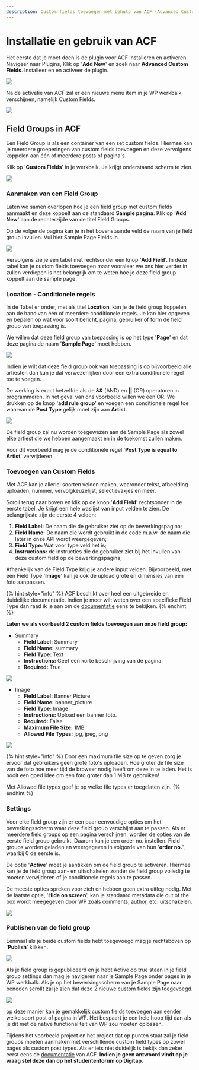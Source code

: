 ```yaml
---
description: Custom fields toevoegen met behulp van ACF (Advanced Custom Fields)
---
```


# Installatie en gebruik van ACF

Het eerste dat je moet doen is de plugin voor ACF installeren en activeren. Navigeer naar Plugins, Klik op '**Add New**' en zoek naar **Advanced Custom Fields**. Installeer en en activeer de plugin.

![](../../.gitbook/assets/image%20%285%29.png)

Na de activatie van ACF zal er een nieuwe menu item in je WP werkbalk verschijnen, namelijk Custom Fields.

![](../../.gitbook/assets/image%20%2891%29.png)

## Field Groups in ACF

Een Field Group is als een container van een set custom fields. Hiermee kan je meerdere groeperingen van custom fields toevoegen en deze vervolgens koppelen aan één of meerdere posts of pagina's.

Klik op '**Custom Fields**' in je werkbalk. Je krijgt onderstaand scherm te zien.

![](../../.gitbook/assets/image%20%2893%29.png)

### Aanmaken van een Field Group

Laten we samen overlopen hoe je een field group met custom fields aanmaakt en deze koppelt aan de standaard **Sample pagina**. Klik op '**Add New**' aan de rechterzijde van de titel Field Groups.

Op de volgende pagina kan je in het bovenstaande veld de naam van je field group invullen. Vul hier Sample Page Fields in.

![](../../.gitbook/assets/image%20%28150%29.png)

Vervolgens zie je een tabel met rechtsonder een knop '**Add Field**'. In deze tabel kan je custom fields toevoegen maar vooraleer we ons hier verder in zullen verdiepen is het belangrijk om te weten hoe je deze field group koppelt aan de sample page.

### Location - Conditionele regels

In de Tabel er onder, met als titel **Location**, kan je de field group koppelen aan de hand van één of meerdere conditionele regels. Je kan hier opgeven en bepalen op wat voor soort bericht, pagina, gebruiker of form de field group van toepassing is.

We willen dat deze field group van toepassing is op het type '**Page**' en dat deze pagina de naam '**Sample Page**' moet hebben.

![](../../.gitbook/assets/image%20%2827%29.png)

Indien je wilt dat deze field group ook van toepassing is op bijvoorbeeld alle artiesten dan kan je dat verwezenlijken door een extra conditionele regel toe te voegen.

De werking is exact hetzelfde als de **&&** \(AND\) en **\|\|** \(OR\) operatoren in programmeren. In het geval van ons voorbeeld willen we een OR. We drukken op de knop '**add rule group**' en voegen een conditionele regel toe waarvan de **Post Type** gelijk moet zijn aan **Artist**.

![](../../.gitbook/assets/image%20%2880%29.png)

De field group zal nu worden toegewezen aan de Sample Page als zowel elke artiest die we hebben aangemaakt en in de toekomst zullen maken.

Voor dit voorbeeld mag je de conditionele regel '**Post Type is equal to Artist**' verwijderen.

### Toevoegen van Custom Fields

Met ACF kan je allerlei soorten velden maken, waaronder tekst, afbeelding uploaden, nummer, vervolgkeuzelijst, selectievakjes en meer.

Scroll terug naar boven en klik op de knop '**Add Field**' rechtsonder in de eerste tabel. Je krijgt een hele waslijst van input velden te zien. De belangrijkste zijn de eerste 4 velden:

1. **Field Label:** De naam die de gebruiker ziet op de bewerkingspagina;
2. **Field Name:** De naam die wordt gebruikt in de code m.a.w. de naam die later in onze API wordt weergegeven;
3. **Field Type:** Wat voor type veld het is;
4. **Instructions:** de instructies die de gebruiker ziet bij het invullen van deze custom field op de bewerkingspagina;

Afhankelijk van de Field Type krijg je andere input velden. Bijvoorbeeld, met een Field Type '**Image**' kan je ook de upload grote en dimensies van een foto aanpassen.

{% hint style="info" %}
ACF beschikt over heel een uitgebreide en duidelijke documentatie. Indien je meer wilt weten over een specifieke Field Type dan raad ik je aan om de [documentatie](https://www.advancedcustomfields.com/resources/) eens te bekijken.
{% endhint %}

**Laten we als voorbeeld 2 custom fields toevoegen aan onze field group:**

* Summary
  * **Field Label:** Summary
  * **Field Name:** summary
  * **Field Type:** Text
  * **Instructions:** Geef een korte beschrijving van de pagina.
  * **Required:** True

![](../../.gitbook/assets/image%20%2862%29.png)

* Image
  * **Field Label:** Banner Picture
  * **Field Name:** banner\_picture
  * **Field Type:** Image
  * **Instructions:** Upload een banner foto.
  * **Required:** False
  * **Maximum File Size:** 1MB
  * **Allowed File Types:** jpg, jpeg, png

![](../../.gitbook/assets/image%20%2874%29.png)

{% hint style="info" %}
Door een maximum file size op te geven zorg je ervoor dat gebruikers geen grote foto's uploaden. Hoe groter de file size van de foto hoe meer tijd de browser nodig heeft om deze in te laden. Het is nooit een goed idee om een foto groter dan 1 MB te gebruiken!

Met Allowed file types geef je op welke file types er toegelaten zijn.
{% endhint %}

### Settings

Voor elke field group zijn er een paar eenvoudige opties om het bewerkingsscherm waar deze field group verschijnt aan te passen. Als er meerdere field groups op een pagina verschijnen, worden de opties van de eerste field group gebruikt. Daarom kan je een order no. instellen. Field groups worden geladen en weergegeven in volgorde van hun '**order no.**', waarbij 0 de eerste is.

De optie '**Active**' moet je aantikken om de field group te activeren. Hiermee kan je de field group aan- en uitschakelen zonder de field group volledig te moeten verwijderen of je conditionele regels aan te passen.

De meeste opties spreken voor zich en hebben geen extra uitleg nodig. Met de laatste optie, '**Hide on screen**', kan je standaard metadata die out of the box wordt meegegeven door WP zoals comments, author, etc. uitschakelen.

![](../../.gitbook/assets/image%20%28125%29.png)

### Publishen van de field group

Eenmaal als je beide custom fields hebt toegevoegd mag je rechtsboven op '**Publish**' klikken.

![](../../.gitbook/assets/image%20%2819%29.png)

Als je field group is gepubliceerd en je hebt Active op true staan in je field group settings dan mag je navigeren naar je Sample Page onder pages in je WP werkbalk. Als je op het bewerkingsscherm van je Sample Page naar beneden scrollt zal je zien dat deze 2 nieuwe custom fields zijn toegevoegd.

![](../../.gitbook/assets/image%20%2876%29.png)

op deze manier kan je gemakkelijk custom fields toevoegen aan eender welke soort post of pagina in WP. Het bespaart je een hele hoop tijd dan als je dit met de native functionaliteit van WP zou moeten oplossen.

Tijdens het voorbeeld project en het project dat op punten staat zal je field groups moeten aanmaken met verschillende custom field types op zowel pages als custom post types. Als er iets niet duidelijk is bekijk dan zeker eerst eens de [documentatie](https://www.advancedcustomfields.com/resources/) van ACF. **Indien je geen antwoord vindt op je vraag stel deze dan op het studentenforum op Digitap**.

